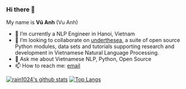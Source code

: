 ### Hi there 👋

<!--
**rain1024/rain1024** is a ✨ _special_ ✨ repository because its `README.md` (this file) appears on your GitHub profile.

Here are some ideas to get you started:

- 🔭 I’m currently working on ...
- 🌱 I’m currently learning ...
- 👯 I’m looking to collaborate on ...
- 🤔 I’m looking for help with ...
- 💬 Ask me about ...
- 📫 How to reach me: ...
- 😄 Pronouns: ...
- ⚡ Fun fact: ...
-->

My name is **Vũ Anh** (Vu Anh)

- 🔭 I’m currently a NLP Engineer in Hanoi, Vietnam
- 👯 I’m looking to collaborate on [underthesea](https://github.com/undertheseanlp/underthesea), a suite of open source Python modules, data sets and tutorials supporting research and development in Vietnamese Natural Language Processing.
- 💬 Ask me about Vietnamese NLP, Python, Open Source
- 📫 How to reach me: [email](anhv.ict91@gmail.com)


[![rain1024's github stats](https://github-readme-stats.vercel.app/api?username=rain1024&hide=issues&show_icons=true)](https://github.com/rain1024)
[![Top Langs](https://github-readme-stats.vercel.app/api/top-langs/?username=rain1024&layout=compact)](https://github.com/rain1024)
